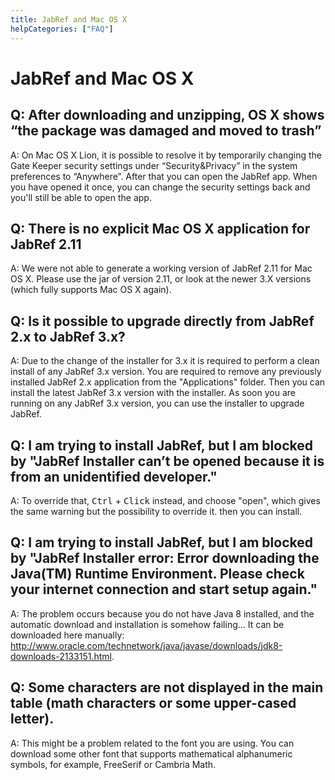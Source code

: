 ```yaml
---
title: JabRef and Mac OS X
helpCategories: ["FAQ"]
---
```


# JabRef and Mac OS X

## Q: After downloading and unzipping, OS X shows “the package was damaged and moved to trash”

A: On Mac OS X Lion, it is possible to resolve it by temporarily changing the Gate Keeper security settings under “Security&Privacy” in the system preferences to “Anywhere”.
After that you can open the JabRef app.
When you have opened it once, you can change the security settings back and you'll still be able to open the app.

## Q: There is no explicit Mac OS X application for JabRef 2.11

A: We were not able to generate a working version of JabRef 2.11 for Mac OS X.
Please use the jar of version 2.11, or look at the newer 3.X versions (which fully supports Mac OS X again).

## Q: Is it possible to upgrade directly from JabRef 2.x to JabRef 3.x?

A: Due to the change of the installer for 3.x it is required to perform a clean install of any JabRef 3.x version.
You are required to remove any previously installed JabRef 2.x application from the "Applications" folder.
Then you can install the latest JabRef 3.x version with the installer.
As soon you are running on any JabRef 3.x version, you can use the installer to upgrade JabRef.

## Q: I am trying to install JabRef, but I am blocked by "JabRef Installer can’t be opened because it is from an unidentified developer."

A: To override that, <kbd>Ctrl</kbd> + <kbd>Click</kbd> instead, and choose "open", which gives the same warning but the possibility to override it. then you can install.

## Q: I am trying to install JabRef, but I am blocked by  "JabRef Installer error: Error downloading the Java(TM) Runtime Environment. Please check your internet connection and start setup again."

A: The problem occurs because you do not have Java 8 installed, and the automatic download and installation is somehow failing... It can be downloaded here manually: <http://www.oracle.com/technetwork/java/javase/downloads/jdk8-downloads-2133151.html>.

## Q: Some characters are not displayed in the main table (math characters or some upper-cased letter).

A: This might be a problem related to the font you are using. You can download some other font that supports mathematical alphanumeric symbols, for example, FreeSerif or Cambria Math.
